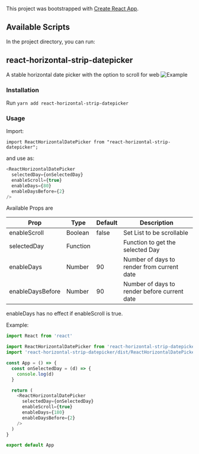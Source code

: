 This project was bootstrapped with [Create React App](https://github.com/facebook/create-react-app).

## Available Scripts

In the project directory, you can run:

## react-horizontal-strip-datepicker

A stable horizontal date picker with the option to scroll for web
![Example](https://i.imgur.com/BaNEgIS.png?1)

### Installation

Run `yarn add react-horizontal-strip-datepicker`

### Usage

Import:

`import ReactHorizontalDatePicker from "react-horizontal-strip-datepicker";`

and use as:

```javascript
<ReactHorizontalDatePicker
  selectedDay={onSelectedDay}
  enableScroll={true}
  enableDays={80}
  enableDaysBefore={2}
/>
```

Available Props are

| Prop               | Type     | Default | Description                                |
| ------------------ | -------- | ------- | ------------------------------------------ |
| enableScroll       | Boolean  | false   | Set List to be scrollable                  |
| selectedDay        | Function |         | Function to get the selected Day           |
| enableDays         | Number   | 90      | Number of days to render from current date |
| enableDaysBefore   | Number   | 90     | Number of days to render before current date |

enableDays has no effect if enableScroll is true.

Example:

```javascript
import React from 'react'

import ReactHorizontalDatePicker from 'react-horizontal-strip-datepicker'
import 'react-horizontal-strip-datepicker/dist/ReactHorizontalDatePicker.css'

const App = () => {
  const onSelectedDay = (d) => {
    console.log(d)
  }

  return (
    <ReactHorizontalDatePicker
      selectedDay={onSelectedDay}
      enableScroll={true}
      enableDays={180}
      enableDaysBefore={2}
    />
  )
}

export default App
```
